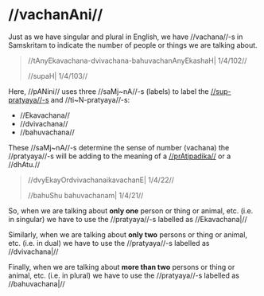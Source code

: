# //vachanAni//

Just as we have singular and plural in English, we have //vachana//-s in
Samskritam to indicate the number of people or things we are talking about.

> //tAnyEkavachana-dvivachana-bahuvachanAnyEkashaH| 1/4/102//
>
> //supaH| 1/4/103//

Here, //pANini// uses three //saMj~nA//-s (labels) to label the
[//sup-pratyaya//-s](#/subanta/general/subanta-pratyayah) and
//ti~N-pratyaya//-s:

- //Ekavachana//
- //dvivachana//
- //bahuvachana//

These //saMj~nA//-s determine the sense of number (vachana) the //pratyaya//-s
will be adding to the meaning of a
[//prAtipadika//](#/subanta/general/praatipadika) or a //dhAtu.//

> //dvyEkayOrdvivachanaikavachanE| 1/4/22//
>
> //bahuShu bahuvachanam| 1/4/21//

So, when we are talking about **only one** person or thing or animal, etc.
(i.e. in singular) we have to use the //pratyaya//-s labelled as //Ekavachana|//

Similarly, when we are talking about **only two** persons or thing or animal,
etc. (i.e. in dual) we have to use the //pratyaya//-s labelled as //dvivachana|//

Finally, when we are talking about **more than two** persons or thing or animal,
etc. (i.e. in plural) we have to use the //pratyaya//-s labelled as
//bahuvachana|//
<!--stackedit_data:
eyJoaXN0b3J5IjpbOTU0Njk5MzgyXX0=
-->
